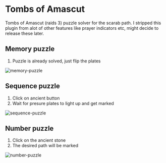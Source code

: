# Tombs of Amascut

Tombs of Amascut (raids 3) puzzle solver for the scarab path.
I stripped this plugin from alot of other features like prayer indicators etc, might decide to release these later.

## Memory puzzle

1. Puzzle is already solved, just flip the plates

![memory-puzzle](https://i.imgur.com/0wpQ7Mv.png)

## Sequence puzzle

1. Click on ancient button
2. Wait for presure plates to light up and get marked

![sequence-puzzle](https://i.imgur.com/bltmlg0.png)

## Number puzzle

1. Click on the ancient stone
2. The desired path will be marked

![number-puzzle](https://i.imgur.com/SAuciwx.png)
